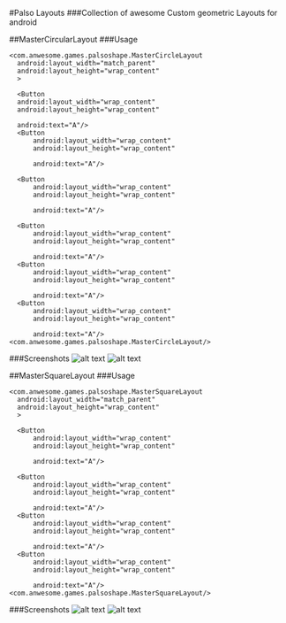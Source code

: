 #Palso Layouts
###Collection of awesome Custom geometric Layouts for android

##MasterCircularLayout
###Usage
```
<com.anwesome.games.palsoshape.MasterCircleLayout
  android:layout_width="match_parent"
  android:layout_height="wrap_content"
  >

  <Button
  android:layout_width="wrap_content"
  android:layout_height="wrap_content"

  android:text="A"/>
  <Button
      android:layout_width="wrap_content"
      android:layout_height="wrap_content"

      android:text="A"/>

  <Button
      android:layout_width="wrap_content"
      android:layout_height="wrap_content"

      android:text="A"/>

  <Button
      android:layout_width="wrap_content"
      android:layout_height="wrap_content"

      android:text="A"/>
  <Button
      android:layout_width="wrap_content"
      android:layout_height="wrap_content"

      android:text="A"/>
  <Button
      android:layout_width="wrap_content"
      android:layout_height="wrap_content"

      android:text="A"/>
<com.anwesome.games.palsoshape.MasterCircleLayout/>
```
###Screenshots
![alt text](https://github.com/Anwesh43/PalsoLayouts/blob/master/screenshots/PalsoCircularView.png "Circular Layout without Color")
![alt text](https://github.com/Anwesh43/PalsoLayouts/blob/master/screenshots/device-2016-11-04-111842.png "Circular Layout with Color")

##MasterSquareLayout
###Usage
```
<com.anwesome.games.palsoshape.MasterSquareLayout
  android:layout_width="match_parent"
  android:layout_height="wrap_content"
  >

  <Button
      android:layout_width="wrap_content"
      android:layout_height="wrap_content"

      android:text="A"/>

  <Button
      android:layout_width="wrap_content"
      android:layout_height="wrap_content"

      android:text="A"/>
  <Button
      android:layout_width="wrap_content"
      android:layout_height="wrap_content"

      android:text="A"/>
  <Button
      android:layout_width="wrap_content"
      android:layout_height="wrap_content"

      android:text="A"/>
<com.anwesome.games.palsoshape.MasterSquareLayout/>
```
###Screenshots
![alt text](https://github.com/Anwesh43/PalsoLayouts/blob/master/screenshots/PalsoSquareLayout.png "Square Layout with Color")
![alt text](https://github.com/Anwesh43/PalsoLayouts/blob/master/screenshots/PalsoSquareWithColor.png "Square Layout without Color")
